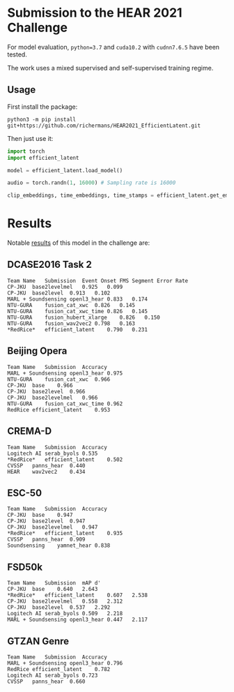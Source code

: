 # Submission to the HEAR 2021 Challenge

For model evaluation, `python=3.7` and `cuda10.2` with `cudnn7.6.5` have been tested.

The work uses a mixed supervised and self-supervised training regime.

## Usage


First install the package:

```
python3 -m pip install git+https://github.com/richermans/HEAR2021_EfficientLatent.git
```


Then just use it:

```python
import torch
import efficient_latent

model = efficient_latent.load_model()

audio = torch.randn(1, 16000) # Sampling rate is 16000

clip_embeddings, time_embeddings, time_stamps = efficient_latent.get_embeddings(audio, model)
```


# Results

Notable [results](https://neuralaudio.ai/hear2021-results.html) of this model in the challenge are:


## DCASE2016 Task 2

```
Team Name	Submission	Event Onset FMS	Segment Error Rate
CP-JKU	base2levelmel	0.925	0.099
CP-JKU	base2level	0.913	0.102
MARL + Soundsensing	openl3_hear	0.833	0.174
NTU-GURA	fusion_cat_xwc	0.826	0.145
NTU-GURA	fusion_cat_xwc_time	0.826	0.145
NTU-GURA	fusion_hubert_xlarge	0.826	0.150
NTU-GURA	fusion_wav2vec2	0.798	0.163
*RedRice*	efficient_latent	0.790	0.231
```

## Beijing Opera

```
Team Name	Submission	Accuracy
MARL + Soundsensing	openl3_hear	0.975
NTU-GURA	fusion_cat_xwc	0.966
CP-JKU	base	0.966
CP-JKU	base2level	0.966
CP-JKU	base2levelmel	0.966
NTU-GURA	fusion_cat_xwc_time	0.962
RedRice	efficient_latent	0.953
```

## CREMA-D

```
Team Name	Submission	Accuracy
Logitech AI	serab_byols	0.535
*RedRice*	efficient_latent	0.502
CVSSP	panns_hear	0.440
HEAR	wav2vec2	0.434
```

## ESC-50


```
Team Name	Submission	Accuracy
CP-JKU	base	0.947
CP-JKU	base2level	0.947
CP-JKU	base2levelmel	0.947
*RedRice*	efficient_latent	0.935
CVSSP	panns_hear	0.909
Soundsensing	yamnet_hear	0.838
```

## FSD50k

```
Team Name	Submission	mAP	d'
CP-JKU	base	0.640	2.643
*RedRice*	efficient_latent	0.607	2.538
CP-JKU	base2levelmel	0.558	2.312
CP-JKU	base2level	0.537	2.292
Logitech AI	serab_byols	0.509	2.218
MARL + Soundsensing	openl3_hear	0.447	2.117
```

## GTZAN Genre

```
Team Name	Submission	Accuracy
MARL + Soundsensing	openl3_hear	0.796
RedRice	efficient_latent	0.782
Logitech AI	serab_byols	0.723
CVSSP	panns_hear	0.660
```




